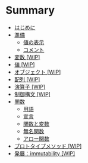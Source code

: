 # Summary

* [はじめに](README.md)
* [準備](fundamental/README.md)
  * [値の表示](fundamental/README.md#log)
  * [コメント](fundamental/README.md#comment)
* [変数 [WIP]](variable/README.md)
* [値 [WIP]](value/README.md)
* [オブジェクト [WIP]](object/README.md)
* [配列 [WIP]](array/README.md)
* [演算子 [WIP]](operator/README.md)
* [制御構文 [WIP]](flowcontrol/README.md)
* [関数](function/README.md)
  * [用語](function/README.md#words)
  * [宣言](function/README.md#declaration)
  * [関数と変数](function/README.md#funcandvar)
  * [無名関数](function/README.md#anonymous)
  * [アロー関数](function/README.md#arrow)
* [プロトタイプメソッド [WIP]](prototype/README.md)
* [発展：immutability [WIP]](immutability/README.md)
